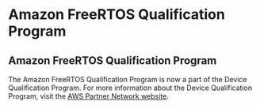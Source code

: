 # Amazon FreeRTOS Qualification Program<a name="freertos-dqp"></a>

## Amazon FreeRTOS Qualification Program<a name="freertos-qualification-program"></a>

The Amazon FreeRTOS Qualification Program is now a part of the Device Qualification Program\. For more information about the Device Qualification Program, visit the [AWS Partner Network website](https://aws.amazon.com/partners/dqp/)\.
